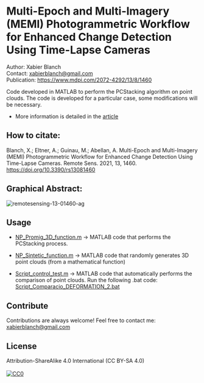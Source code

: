 # Multi-Epoch and Multi-Imagery (MEMI) Photogrammetric Workflow for Enhanced Change Detection Using Time-Lapse Cameras
Author: Xabier Blanch<br/>
Contact: xabierblanch@gmail.com<br/>
Publication: https://www.mdpi.com/2072-4292/13/8/1460

Code developed in MATLAB to perform the PCStacking algorithm on point clouds. The code is developed for a particular case, some modifications will be necessary.

* More information is detailed in the [article](https://www.mdpi.com/2072-4292/13/8/1460) 

How to citate:
-----

Blanch, X.; Eltner, A.; Guinau, M.; Abellan, A. Multi-Epoch and Multi-Imagery (MEMI) Photogrammetric Workflow for Enhanced Change Detection Using Time-Lapse Cameras. Remote Sens. 2021, 13, 1460. https://doi.org/10.3390/rs13081460

Graphical Abstract:
-----

![remotesensing-13-01460-ag](https://user-images.githubusercontent.com/37353398/151870101-b3b4cb57-fed8-4af3-bd7f-d1626d6edb60.png)

Usage
-----

* [NP_Promig_3D_function.m](NP_Promig_3D_function.m) -> MATLAB code that performs the PCStacking process.

* [NP_Sintetic_function.m](https://github.com/xabierblanch/PCStacking/blob/main/NP_Sintetic_function.m) -> MATLAB code that randomly generates 3D point clouds (from a mathematical function)

* [Script_control_test.m](https://github.com/xabierblanch/PCStacking/blob/main/Script_control_test.m) -> MATLAB code that automatically performs the comparison of point clouds. Run the following .bat code: [Script_Comparacio_DEFORMATION_2.bat](https://github.com/xabierblanch/PCStacking/blob/main/Script_Comparacio_DEFORMATION_2.bat) 

Contribute
-----

Contributions are always welcome!
Feel free to contact me: xabierblanch@gmail.com

License
-----

Attribution-ShareAlike 4.0 International (CC BY-SA 4.0)<br/><br/>
[![CC0](https://licensebuttons.net/i/cc-gift-guide/by-sa.png)](https://creativecommons.org/licenses/by-sa/4.0/)
